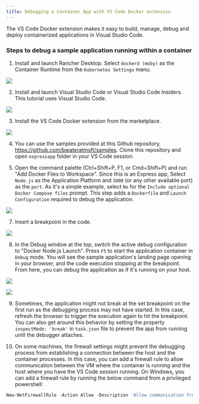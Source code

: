 ```yaml
---
title: Debugging a Container App with VS Code Docker extension
---
```


The VS Code Docker extension makes it easy to build, manage, debug and deploy containerized applications in Visual Studio Code.

### Steps to debug a sample application running within a container

1. Install and launch Rancher Desktop. Select `dockerd (moby)` as the Container Runtime from the `Kubernetes Settings` menu.

![](/img/vscodedocker/rd-main.png)

2. Install and launch Visual Studio Code or Visual Studio Code Insiders. This tutorial uses Visual Studio Code.

![](/img/vscodedocker/vscode-main.png)

[VS Code Docker]: https://code.visualstudio.com/docs/containers/overview

3. Install the VS Code Docker extension from the marketplace. 

![](/img/vscodedocker/vscode-docker-marketplace.png) 

4. You can use the samples provided at this Github repository, https://github.com/bwateratmsft/samples. Clone this repository and open `expressapp` folder in your VS Code session. 

6. Open the command palette (Ctrl+Shift+P, F1, or Cmd+Shift+P) and run "Add Docker Files to Workspace". Since this is an Express app, Select `Node.js` as the Application Platform and `3000` (or any other available port) as the `port`. As it's a simple example, select `No` for the `Include optional Docker Compose files` prompt. This step adds a `Dockerfile` and `Launch Configuration` required to debug the application.

![](/img/vscodedocker/vscode-docker-add-docker-files-1.png)

7. Insert a breakpoint in the code.

![](/img/vscodedocker/vscode-docker-debug-breakpoint.png)

8. In the Debug window at the top, switch the active debug configuration to "Docker Node.js Launch". Press `F5` to start the application container in `Debug` mode. You will see the sample application's landing page opening in your browser, and the code execution stopping at the breakpoint. From here, you can debug the application as if it's running on your host.

![](/img/vscodedocker/vscode-docker-debug-configuration.png)

![](/img/vscodedocker/vscode-docker-debug-breakpoint-hit.png)

9. Sometimes, the application might not break at the set breakpoint on the first run as the debugging process may not have started. In this case, refresh the browser to trigger the execution again to hit the breakpoint. You can also get around this behavior by setting the property `inspectMode: 'break'` in `task.json` file to prevent the app from running until the debugger attaches.

10. On some machines, the firewall settings might prevent the debugging process from establishing a connection between the host and the container processes. In this case, you can add a firewall rule to allow communication between the VM where the container is running and the host where you have the VS Code session running. On Windows, you can add a firewall rule by running the below command from a privileged powershell:

```powershell
New-NetFirewallRule -Action Allow -Description 'Allow communication from WSL containers' -Direction Inbound -Enabled True -InterfaceAlias 'vEthernet (WSL)' -Name 'WSL Inbound' -DisplayName 'WSL Inbound'
```
